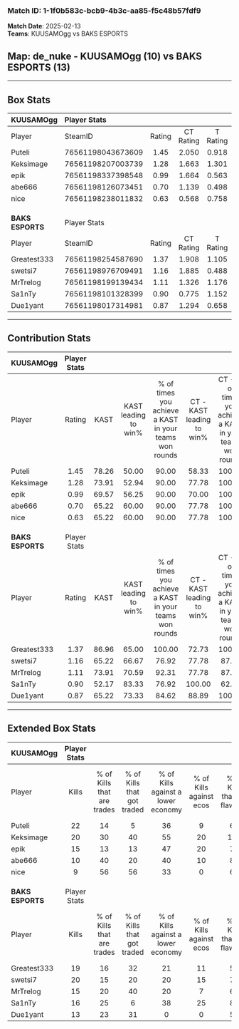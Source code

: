 ### Match ID: 1-1f0b583c-bcb9-4b3c-aa85-f5c48b57fdf9  
**Match Date**: 2025-02-13  
**Teams**: KUUSAMOgg vs BAKS ESPORTS  

## **Map**: de_nuke - KUUSAMOgg (10) vs BAKS ESPORTS (13)  
---  

## Box Stats  

| **KUUSAMOgg**    | Player Stats      |        |           |          |       |       |       |         |        |      |     |
| :- | :- | :-: | :-: | :-: | :-: | :-: | :-: | :-: | :-: | :-: | :-: |
| Player           | SteamID           | Rating | CT Rating | T Rating | KAST  |  ADR  | Kills | Assists | Deaths | K/D  | HS% |
| Puteli           | 76561198043673609 |  1.45  |   2.050   |  0.918   | 78.26 | 98.4  |  22   |    5    |   15   | 1.47 | 50  |
| Keksimage        | 76561198207003739 |  1.28  |   1.663   |  1.301   | 73.91 | 104.9 |  20   |    3    |   18   | 1.11 | 35  |
| epik             | 76561198337398548 |  0.99  |   1.664   |  0.563   | 69.57 | 63.1  |  15   |    7    |   16   | 0.94 | 33  |
| abe666           | 76561198126073451 |  0.70  |   1.139   |  0.498   | 65.22 | 49.7  |  10   |    6    |   17   | 0.59 | 50  |
| nice             | 76561198238011832 |  0.63  |   0.568   |  0.758   | 65.22 | 49.5  |   9   |    4    |   18   | 0.50 | 55  |
|                  |                   |        |           |          |       |       |       |         |        |      |     |
|                  |                   |        |           |          |       |       |       |         |        |      |     |
|                  |                   |        |           |          |       |       |       |         |        |      |     |
| **BAKS ESPORTS** | Player Stats      |        |           |          |       |       |       |         |        |      |     |
| Player           | SteamID           | Rating | CT Rating | T Rating | KAST  |  ADR  | Kills | Assists | Deaths | K/D  | HS% |
| Greatest333      | 76561198254587690 |  1.37  |   1.908   |  1.105   | 86.96 | 77.0  |  19   |    4    |   13   | 1.46 | 52  |
| swetsi7          | 76561198976709491 |  1.16  |   1.885   |  0.488   | 65.22 | 78.8  |  20   |    2    |   17   | 1.18 | 40  |
| MrTrelog         | 76561198199139434 |  1.11  |   1.326   |  1.176   | 73.91 | 79.5  |  15   |    8    |   15   | 1.00 | 46  |
| Sa1nTy           | 76561198101328399 |  0.90  |   0.775   |  1.152   | 52.17 | 64.4  |  16   |    0    |   15   | 1.07 | 62  |
| Due1yant         | 76561198017314981 |  0.87  |   1.294   |  0.658   | 65.22 | 67.3  |  13   |    5    |   17   | 0.76 | 76  |
---  

## Contribution Stats  

| **KUUSAMOgg**    | Player Stats |       |                      |                                                        |                           |                                                             |                          |                                                            |
| :- | :-: | :-: | :-: | :-: | :-: | :-: | :-: | :-: |
| Player           |    Rating    | KAST  | KAST leading to win% | % of times you achieve a KAST in your teams won rounds | CT - KAST leading to win% | CT - % of times you achieve a KAST in your teams won rounds | T - KAST leading to win% | T - % of times you achieve a KAST in your teams won rounds |
| Puteli           |     1.45     | 78.26 |        50.00         |                         90.00                          |           58.33           |                           100.00                            |          33.33           |                           66.67                            |
| Keksimage        |     1.28     | 73.91 |        52.94         |                         90.00                          |           77.78           |                           100.00                            |          25.00           |                           66.67                            |
| epik             |     0.99     | 69.57 |        56.25         |                         90.00                          |           70.00           |                           100.00                            |          33.33           |                           66.67                            |
| abe666           |     0.70     | 65.22 |        60.00         |                         90.00                          |           77.78           |                           100.00                            |          33.33           |                           66.67                            |
| nice             |     0.63     | 65.22 |        60.00         |                         90.00                          |           77.78           |                           100.00                            |          33.33           |                           66.67                            |
|                  |              |       |                      |                                                        |                           |                                                             |                          |                                                            |
|                  |              |       |                      |                                                        |                           |                                                             |                          |                                                            |
|                  |              |       |                      |                                                        |                           |                                                             |                          |                                                            |
| **BAKS ESPORTS** | Player Stats |       |                      |                                                        |                           |                                                             |                          |                                                            |
| Player           |    Rating    | KAST  | KAST leading to win% | % of times you achieve a KAST in your teams won rounds | CT - KAST leading to win% | CT - % of times you achieve a KAST in your teams won rounds | T - KAST leading to win% | T - % of times you achieve a KAST in your teams won rounds |
| Greatest333      |     1.37     | 86.96 |        65.00         |                         100.00                         |           72.73           |                           100.00                            |          55.56           |                           100.00                           |
| swetsi7          |     1.16     | 65.22 |        66.67         |                         76.92                          |           77.78           |                            87.50                            |          50.00           |                           60.00                            |
| MrTrelog         |     1.11     | 73.91 |        70.59         |                         92.31                          |           77.78           |                            87.50                            |          62.50           |                           100.00                           |
| Sa1nTy           |     0.90     | 52.17 |        83.33         |                         76.92                          |          100.00           |                            62.50                            |          71.43           |                           100.00                           |
| Due1yant         |     0.87     | 65.22 |        73.33         |                         84.62                          |           88.89           |                           100.00                            |          50.00           |                           60.00                            |
---  

## Extended Box Stats  

| **KUUSAMOgg**    | Player Stats |                            |                            |                                    |                         |                              |                                 |        |                             |                                     |                          |                               |                            |
| :- | :-: | :-: | :-: | :-: | :-: | :-: | :-: | :-: | :-: | :-: | :-: | :-: | :-: |
| Player           |    Kills     | % of Kills that are trades | % of Kills that got traded | % of Kills against a lower economy | % of Kills against ecos | % of Kills that are flawless | % of Kills that are close duels | Deaths | % of Deaths that get traded | % of Deaths against a lower economy | % of Deaths against ecos | % of Deaths that are flawless | % of Deaths that are close |
| Puteli           |      22      |             14             |             5              |                 36                 |            9            |              64              |                9                |   15   |             20              |                 27                  |            0             |              80               |             0              |
| Keksimage        |      20      |             30             |             40             |                 55                 |           20            |             100              |                0                |   18   |             28              |                 28                  |            6             |              56               |             6              |
| epik             |      15      |             13             |             13             |                 47                 |           20            |              73              |                7                |   16   |             44              |                 25                  |            0             |              63               |             6              |
| abe666           |      10      |             40             |             20             |                 40                 |           10            |              80              |                0                |   17   |             29              |                 24                  |            0             |              82               |             0              |
| nice             |      9       |             56             |             56             |                 33                 |            0            |              67              |               11                |   18   |              6              |                 22                  |            6             |              61               |             11             |
|                  |              |                            |                            |                                    |                         |                              |                                 |        |                             |                                     |                          |                               |                            |
|                  |              |                            |                            |                                    |                         |                              |                                 |        |                             |                                     |                          |                               |                            |
|                  |              |                            |                            |                                    |                         |                              |                                 |        |                             |                                     |                          |                               |                            |
| **BAKS ESPORTS** | Player Stats |                            |                            |                                    |                         |                              |                                 |        |                             |                                     |                          |                               |                            |
| Player           |    Kills     | % of Kills that are trades | % of Kills that got traded | % of Kills against a lower economy | % of Kills against ecos | % of Kills that are flawless | % of Kills that are close duels | Deaths | % of Deaths that get traded | % of Deaths against a lower economy | % of Deaths against ecos | % of Deaths that are flawless | % of Deaths that are close |
| Greatest333      |      19      |             16             |             32             |                 21                 |           11            |              53              |                5                |   13   |             38              |                 23                  |            8             |              77               |             8              |
| swetsi7          |      20      |             15             |             20             |                 20                 |           15            |              70              |                5                |   17   |              0              |                  6                  |            0             |              82               |             0              |
| MrTrelog         |      15      |             20             |             40             |                 20                 |            7            |              67              |                7                |   15   |             40              |                 20                  |            7             |              67               |             13             |
| Sa1nTy           |      16      |             25             |             6              |                 38                 |           25            |              81              |                6                |   15   |             20              |                  7                  |            0             |              80               |             0              |
| Due1yant         |      13      |             23             |             31             |                 0                  |            0            |              54              |                0                |   17   |             24              |                  6                  |            0             |              71               |             6              |
